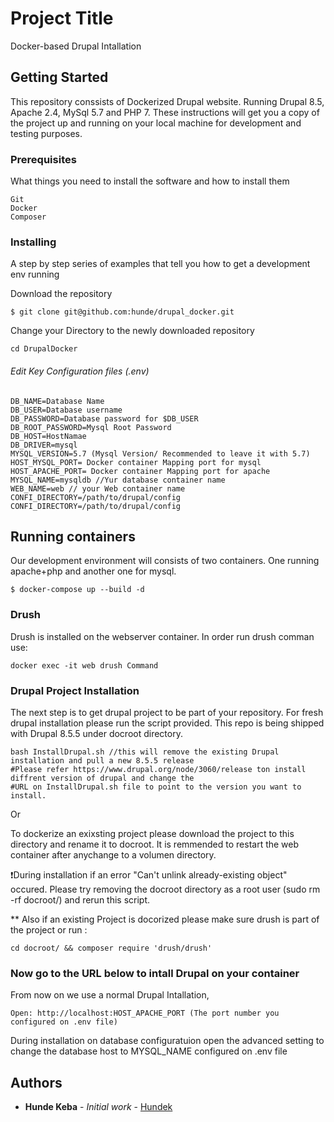 # Project Title

Docker-based Drupal Intallation 

## Getting Started

This repository conssists of Dockerized  Drupal website. Running Drupal 8.5, Apache 2.4, MySql 5.7 and PHP 7. 
These instructions will get you a copy of the project up and running on your local machine for development and testing purposes. 

### Prerequisites

What things you need to install the software and how to install them

```
Git 
Docker 
Composer
```

### Installing

A step by step series of examples that tell you how to get a development env running

Download the repository

```
$ git clone git@github.com:hunde/drupal_docker.git 
```

Change your Directory to the newly downloaded repository

```
cd DrupalDocker
```
###### Edit Key Configuration files (.env)

```
DB_NAME=Database Name
DB_USER=Database username
DB_PASSWORD=Database password for $DB_USER
DB_ROOT_PASSWORD=Mysql Root Password
DB_HOST=HostNamae 
DB_DRIVER=mysql
MYSQL_VERSION=5.7 (Mysql Version/ Recommended to leave it with 5.7)
HOST_MYSQL_PORT= Docker container Mapping port for mysql
HOST_APACHE_PORT= Docker container Mapping port for apache
MYSQL_NAME=mysqldb //Yur database container name
WEB_NAME=web // your Web container name 
CONFI_DIRECTORY=/path/to/drupal/config
CONFI_DIRECTORY=/path/to/drupal/config
```


## Running containers

Our development environment will consists of two containers. One running apache+php and another one for mysql. 

```
$ docker-compose up --build -d
```

### Drush

Drush is installed on the webserver container. In order run drush comman use:

```
docker exec -it web drush Command 
```

### Drupal Project Installation 

The next step is to get drupal project to be part of your repository. For fresh drupal installation please run the script provided. This repo is being shipped with Drupal 8.5.5 under docroot directory. 

```
bash InstallDrupal.sh //this will remove the existing Drupal installation and pull a new 8.5.5 release 
#Please refer https://www.drupal.org/node/3060/release ton install diffrent version of drupal and change the 
#URL on InstallDrupal.sh file to point to the version you want to install.
```
Or 

To dockerize an exixsting project please download the project to this directory and rename it to docroot. 
It is remmended to restart the web container after anychange to a volumen directory. 

❗During installation if an error "Can't unlink already-existing object" occured. Please try removing the docroot directory as a root user (sudo rm -rf docroot/) and rerun this script.  

 ** Also if an existing Project is docorized please make sure drush is part of the project or run :

```
cd docroot/ && composer require 'drush/drush'
```


### Now go to the URL below to intall Drupal on your container

From now on we use a normal Drupal Intallation, 

```
Open: http://localhost:HOST_APACHE_PORT (The port number you configured on .env file)
```

During installation on database configuratuion open the advanced setting to change the database host to MYSQL_NAME configured on .env file 


## Authors

* **Hunde Keba** - *Initial work* - [Hundek](https://github.com/hunde)



